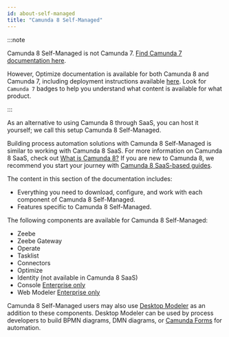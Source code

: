 ```yaml
---
id: about-self-managed
title: "Camunda 8 Self-Managed"
---
```


:::note

Camunda 8 Self-Managed is not Camunda 7. [Find Camunda 7 documentation here](https://docs.camunda.org).

However, Optimize documentation is available for both Camunda 8 and Camunda 7, including deployment instructions available [here]($optimize$/self-managed/optimize-deployment/install-and-start). Look for `Camunda 7` badges to help you understand what content is available for what product.

:::

As an alternative to using Camunda 8 through SaaS, you can host it yourself; we call this setup Camunda 8 Self-Managed.

Building process automation solutions with Camunda 8 Self-Managed is similar to working with Camunda 8 SaaS. For more information on Camunda 8 SaaS, check out [What is Camunda 8?](../components/concepts/what-is-camunda-8.md) If you are new to Camunda 8, we recommend you start your journey with [Camunda 8 SaaS-based guides](../../guides/).

The content in this section of the documentation includes:

- Everything you need to download, configure, and work with each component of Camunda 8 Self-Managed.
- Features specific to Camunda 8 Self-Managed.

The following components are available for Camunda 8 Self-Managed:

- Zeebe
- Zeebe Gateway
- Operate
- Tasklist
- Connectors
- Optimize
- Identity (not available in Camunda 8 SaaS)
- Console [<span class="badge badge--enterprise-only">Enterprise only</span>](../../reference/licenses/#web-modeler)
- Web Modeler [<span class="badge badge--enterprise-only">Enterprise only</span>](../../reference/licenses/#web-modeler)

Camunda 8 Self-Managed users may also use [Desktop Modeler](../../components/modeler/desktop-modeler/install-the-modeler) as an addition to these components. Desktop Modeler can be used by process developers to build BPMN diagrams, DMN diagrams, or [Camunda Forms](../guides/utilizing-forms.md) for automation.
